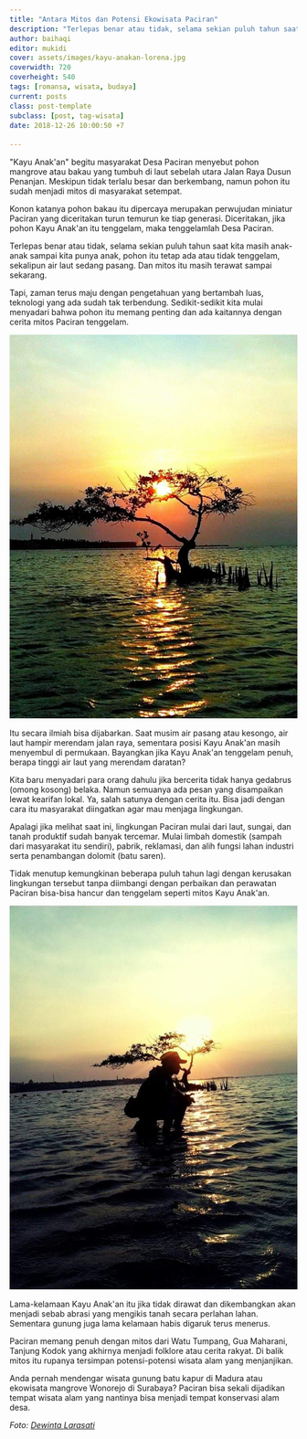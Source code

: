 ```yaml
---
title: "Antara Mitos dan Potensi Ekowisata Paciran"
description: "Terlepas benar atau tidak, selama sekian puluh tahun saat kita masih anak-anak sampai kita punya anak, pohon itu tetap ada atau tidak tenggelam, sekalipun air laut sedang pasang. Dan mitos itu masih terawat sampai sekarang."
author: baihaqi
editor: mukidi
cover: assets/images/kayu-anakan-lorena.jpg
coverwidth: 720
coverheight: 540
tags: [romansa, wisata, budaya]
current: posts
class: post-template
subclass: [post, tag-wisata]
date: 2018-12-26 10:00:50 +7

---
```


"Kayu Anak'an" begitu masyarakat Desa Paciran menyebut pohon mangrove atau bakau yang tumbuh di laut sebelah utara Jalan Raya Dusun Penanjan. Meskipun tidak terlalu besar dan berkembang, namun pohon itu sudah menjadi mitos di masyarakat setempat.

Konon katanya pohon bakau itu dipercaya merupakan perwujudan miniatur Paciran yang diceritakan turun temurun ke tiap generasi. Diceritakan, jika pohon Kayu Anak'an itu tenggelam, maka tenggelamlah Desa Paciran.

Terlepas benar atau tidak, selama sekian puluh tahun saat kita masih anak-anak sampai kita punya anak, pohon itu tetap ada atau tidak tenggelam, sekalipun air laut sedang pasang. Dan mitos itu masih terawat sampai sekarang.

Tapi, zaman terus maju dengan pengetahuan yang bertambah luas, teknologi yang ada sudah tak terbendung. Sedikit-sedikit kita mulai menyadari bahwa pohon itu memang penting dan ada kaitannya dengan cerita mitos Paciran tenggelam.

![Ikon Pantai Lorena](/assets/images/ikon-pantai-lorena.jpg)

Itu secara ilmiah bisa dijabarkan. Saat musim air pasang atau kesongo, air laut hampir merendam jalan raya, sementara posisi Kayu Anak'an masih menyembul di permukaan. Bayangkan jika Kayu Anak'an tenggelam penuh, berapa tinggi air laut yang merendam daratan?

Kita baru menyadari para orang dahulu jika bercerita tidak hanya gedabrus (omong kosong) belaka. Namun semuanya ada pesan yang disampaikan lewat kearifan lokal. Ya, salah satunya dengan cerita itu. Bisa jadi dengan cara itu masyarakat diingatkan agar mau menjaga lingkungan. 

Apalagi jika melihat saat ini, lingkungan Paciran mulai dari laut, sungai, dan tanah produktif sudah banyak tercemar. Mulai limbah domestik (sampah dari masyarakat itu sendiri), pabrik, reklamasi, dan alih fungsi lahan industri serta penambangan dolomit (batu saren).

Tidak menutup kemungkinan beberapa puluh tahun lagi dengan kerusakan lingkungan tersebut tanpa diimbangi dengan perbaikan dan perawatan Paciran bisa-bisa hancur dan tenggelam seperti mitos Kayu Anak'an.

![Berlatar Kayu Anakan](/assets/images/berlatar-kayu-anakan-senja.jpg)

Lama-kelamaan Kayu Anak'an itu jika tidak dirawat dan dikembangkan akan menjadi sebab abrasi yang mengikis tanah secara perlahan lahan. Sementara gunung juga lama kelamaan habis digaruk terus menerus.

Paciran memang penuh dengan mitos dari Watu Tumpang, Gua Maharani, Tanjung Kodok yang akhirnya menjadi folklore atau cerita rakyat. Di balik mitos itu rupanya tersimpan potensi-potensi wisata alam yang menjanjikan.

Anda pernah mendengar wisata gunung batu kapur di Madura atau ekowisata mangrove Wonorejo di Surabaya? Paciran bisa sekali dijadikan tempat wisata alam yang nantinya bisa menjadi tempat konservasi alam desa.

_Foto: [Dewinta Larasati](https://fb.me/dhewiintha.lharasatyypartii)_
